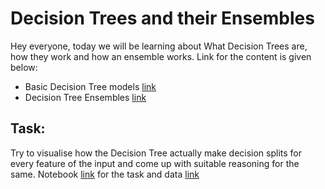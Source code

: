 # Decision Trees and their Ensembles

Hey everyone, today we will be learning about What Decision Trees are, how they work and how an ensemble works. Link for the content is given below:

- Basic Decision Tree models [link](./Decision_Trees.ipynb)
- Decision Tree Ensembles [link](./Decision_Tree_Ensembles-Bagging_and_Boosting.ipynb) 

## Task:

Try to visualise how the Decision Tree actually make decision splits for every feature of the input and come up with suitable reasoning for the same. Notebook [link](./Decision_Tree_Task.ipynb) for the task and data [link](./assets/task_data.csv)

